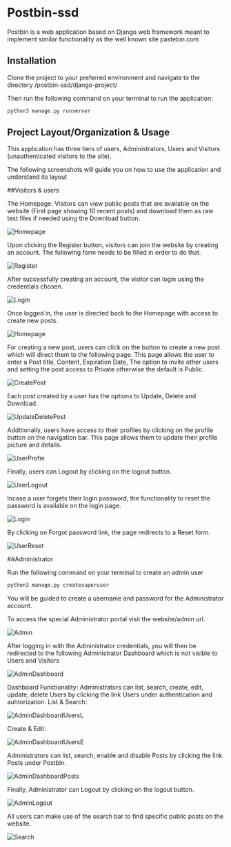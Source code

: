 # Postbin-ssd

Postbin is a web application based on Django web framework meant to implement similar functionality as the well known site pastebin.com

## Installation

Clone the project to your preferred environment and navigate to the directory /postbin-ssd/django-project/

Then run the following command on your terminal to run the application:

```bash
python3 manage.py runserver
```

## Project Layout/Organization & Usage

This application has three tiers of users, Administrators, Users and Visitors (unauthenticated visitors to the site).

The following screenshots will guide you on how to use the application and understand its layout

##Visitors & users

The Homepage:
Visitors can view public posts that are available on the website (First page showing 10 recent posts) and download them as raw text files if needed using the Download button.

![Homepage](https://raw.githubusercontent.com/fayazomar/postbin-ssd/master/django_project/media/screenshots/001.png)

Upon clicking the Register button, visitors can join the website by creating an account. The following form needs to be filled in order to do that.

![Register](https://raw.githubusercontent.com/fayazomar/postbin-ssd/master/django_project/media/screenshots/002.png)

After successfully creating an account, the visitor can login using the credentials chosen.

![Login](https://raw.githubusercontent.com/fayazomar/postbin-ssd/master/django_project/media/screenshots/003.png)

Once logged in, the user is directed back to the Homepage with access to create new posts.

![Homepage](https://raw.githubusercontent.com/fayazomar/postbin-ssd/master/django_project/media/screenshots/001.png)

For creating a new post, users can click on the button to create a new post which will direct them to the following page.
This page allows the user to enter a Post title, Content, Expiration Date, The option to invite other users and setting the post access to Private otherwise the default is Public.

![CreatePost](https://raw.githubusercontent.com/fayazomar/postbin-ssd/master/django_project/media/screenshots/004.png)

Each post created by a user has the options to Update, Delete and Download.

![UpdateDeletePost](https://raw.githubusercontent.com/fayazomar/postbin-ssd/master/django_project/media/screenshots/005.png)

Additionally, users have access to their profiles by clicking on the profile button on the navigation bar. This page allows them to update their profile picture and details.

![UserProfie](https://raw.githubusercontent.com/fayazomar/postbin-ssd/master/django_project/media/screenshots/006.png)

Finally, users can Logout by clicking on the logout button.

![UserLogout](https://raw.githubusercontent.com/fayazomar/postbin-ssd/master/django_project/media/screenshots/007.png)

Incase a user forgets their login password, the functionality to reset the password is available on the login page.

![Login](https://raw.githubusercontent.com/fayazomar/postbin-ssd/master/django_project/media/screenshots/003.png)

By clicking on Forgot password link, the page redirects to a Reset form.

![UserReset](https://raw.githubusercontent.com/fayazomar/postbin-ssd/master/django_project/media/screenshots/008.png)

##Administrator

Run the following command on your terminal to create an admin user

```bash
python3 manage.py createsuperuser
```

You will be guided to create a username and password for the Administrator account.

To access the special Administrator portal visit the website/admin url.

![Admin](https://raw.githubusercontent.com/fayazomar/postbin-ssd/master/django_project/media/screenshots/009.png)

After logging in with the Administrator credentials, you will then be redirected to the following Administrator Dashboard which is not visible to Users and Visitors

![AdminDashboard](https://raw.githubusercontent.com/fayazomar/postbin-ssd/master/django_project/media/screenshots/010.png)

Dashboard Functionality:
Administrators can list, search, create, edit, update, delete Users by clicking the link Users under authentication and auhtorization.
List & Search:

![AdminDashboardUsersL](https://raw.githubusercontent.com/fayazomar/postbin-ssd/master/django_project/media/screenshots/012.png)

Create & Edit:

![AdminDashboardUsersE](https://raw.githubusercontent.com/fayazomar/postbin-ssd/master/django_project/media/screenshots/013.png)

Administrators can list, search, enable and disable Posts by clicking the link Posts under Postbin.

![AdminDashboardPosts](https://raw.githubusercontent.com/fayazomar/postbin-ssd/master/django_project/media/screenshots/014.png)

Finally, Administrator can Logout by clicking on the logout button.

![AdminLogout](https://raw.githubusercontent.com/fayazomar/postbin-ssd/master/django_project/media/screenshots/011.png)

All users can make use of the search bar to find specific public posts on the website.

![Search](https://raw.githubusercontent.com/fayazomar/postbin-ssd/master/django_project/media/screenshots/015.png)
